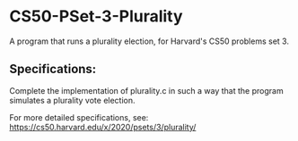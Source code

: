 # CS50-PSet-3-Plurality

A program that runs a plurality election, for Harvard's CS50 problems set 3.

## Specifications:

Complete the implementation of plurality.c in such a way that the program simulates a plurality vote election.

For more detailed specifications, see: 
https://cs50.harvard.edu/x/2020/psets/3/plurality/

